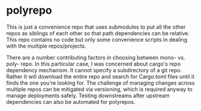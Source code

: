 # polyrepo

This is just a convenience repo that uses submodules to put all the other repos as siblings of each other so that path dependencies can be relative. This repo contains no code but only some convenience scripts in dealing with the multiple repos/projects.

There are a number contributing factors in choosing between mono- vs. poly- repo. In this particular case, I was concerned about cargo's repo dependency mechanism. It cannot specify a subdirectory of a git repo. Rather it will download the entire repo and search for Cargo.toml files until it finds the one you're looking for. The challenge of managing changes across multiple repos can be mitigated via versioning, which is required anyway to manage deployments safely. Testing downstreams after upstream dependencies can also be automated for polyrepos.
